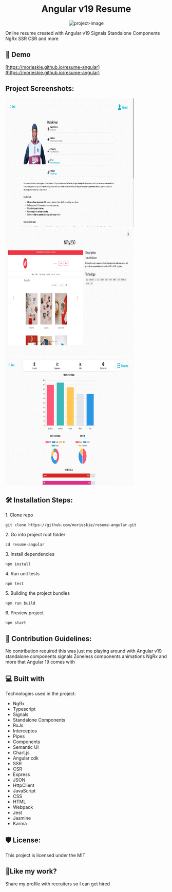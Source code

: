<h1 align="center" id="title">Angular v19 Resume</h1>

<p align="center"><img src="https://socialify.git.ci/morieskie/resume-angular/image?language=1&amp;name=1&amp;owner=1&amp;stargazers=1&amp;theme=Light" alt="project-image"></p>

<p id="description">Online resume created with Angular v19 Signals Standalone Components NgRx SSR CSR and more</p>

<h2>🚀 Demo</h2>

[https://morieskie.github.io/resume-angular](https://morieskie.github.io/resume-angular)

<h2>Project Screenshots:</h2>

<img src="https://raw.githubusercontent.com/morieskie/resume-angular/88ce110371f8884e98370586b22594416e702784/screenshots/about.png" alt="project-screenshot" width="400" height="400/">

<img src="https://raw.githubusercontent.com/morieskie/resume-angular/88ce110371f8884e98370586b22594416e702784/screenshots/projects.png" alt="project-screenshot" width="400" height="400/">

<img src="https://raw.githubusercontent.com/morieskie/resume-angular/88ce110371f8884e98370586b22594416e702784/screenshots/skills.png" alt="project-screenshot" width="400" height="400/">

<h2>🛠️ Installation Steps:</h2>

<p>1. Clone repo</p>

```
git clone https://github.com/morieskie/resume-angular.git
```

<p>2. Go into project root folder</p>

```
cd resume-angular
```

<p>3. Install dependencies</p>

```
npm install
```

<p>4. Run unit tests</p>

```
npm test
```

<p>5. Building the project bundles</p>

```
npm run build
```

<p>6. Preview project</p>

```
npm start
```

<h2>🍰 Contribution Guidelines:</h2>

No contribution required this was just me playing around with Angular v19 standalone components signals Zoneless components animations NgRx and more that Angular 19 comes with

  
  
<h2>💻 Built with</h2>

Technologies used in the project:

*   NgRx
*   Typescript
*   Signals
*   Standalone Components
*   RxJs
*   Interceptos
*   Pipes
*   Components
*   Semantic UI
*   Chart.js
*   Angular cdk
*   SSR
*   CSR
*   Express
*   JSON
*   HttpClient
*   JavaScript
*   CSS
*   HTML
*   Webpack
*   Jest
*   Jasmine
*   Karma

<h2>🛡️ License:</h2>

This project is licensed under the MIT

<h2>💖Like my work?</h2>

Share my profile with recruiters so I can get hired
